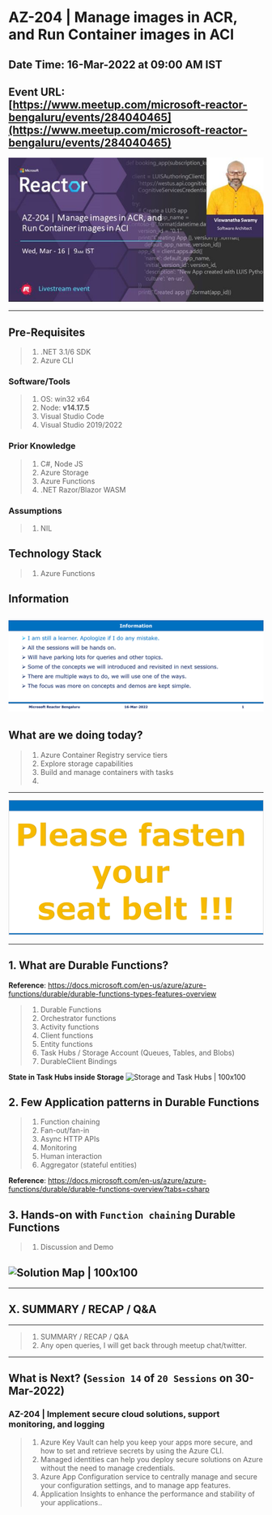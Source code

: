 # AZ-204 | Manage images in ACR, and Run Container images in ACI

## Date Time: 16-Mar-2022 at 09:00 AM IST

## Event URL: [https://www.meetup.com/microsoft-reactor-bengaluru/events/284040465](https://www.meetup.com/microsoft-reactor-bengaluru/events/284040465)

![Viswanatha Swamy P K |150x150](./Documentation/Images/ViswanathaSwamyPK.PNG)

---

## Pre-Requisites

> 1. .NET 3.1/6 SDK
> 1. Azure CLI

### Software/Tools

> 1. OS: win32 x64
> 1. Node: **v14.17.5**
> 1. Visual Studio Code
> 1. Visual Studio 2019/2022

### Prior Knowledge

> 1. C#, Node JS
> 1. Azure Storage
> 1. Azure Functions
> 1. .NET Razor/Blazor WASM

### Assumptions

> 1. NIL

## Technology Stack

> 1. Azure Functions

## Information

## ![Information | 100x100](./Documentation/Images/Information.PNG)

## What are we doing today?

> 1. Azure Container Registry service tiers
> 1. Explore storage capabilities
> 1. Build and manage containers with tasks
> 1. 

---

![Information | 100x100](./Documentation/Images/SeatBelt.PNG)

---

## 1. What are Durable Functions?

**Reference**: https://docs.microsoft.com/en-us/azure/azure-functions/durable/durable-functions-types-features-overview

> 1. Durable Functions
> 1. Orchestrator functions
> 1. Activity functions
> 1. Client functions
> 1. Entity functions
> 1. Task Hubs / Storage Account (Queues, Tables, and Blobs)
> 1. DurableClient Bindings

**State in Task Hubs inside Storage**
![Storage and Task Hubs | 100x100](./Documentation/Images/Storage_TaskHubs.PNG)

## 2. Few Application patterns in Durable Functions

> 1. Function chaining
> 1. Fan-out/fan-in
> 1. Async HTTP APIs
> 1. Monitoring
> 1. Human interaction
> 1. Aggregator (stateful entities)

**Reference**: https://docs.microsoft.com/en-us/azure/azure-functions/durable/durable-functions-overview?tabs=csharp

## 3. Hands-on with `Function chaining` Durable Functions

> 1. Discussion and Demo

## ![Solution Map | 100x100](./Documentation/Images/SolutionMap.PNG)

---

## X. SUMMARY / RECAP / Q&A

---

> 1. SUMMARY / RECAP / Q&A
> 2. Any open queries, I will get back through meetup chat/twitter.

---

## What is Next? (`Session 14` of `20 Sessions` on 30-Mar-2022)

### AZ-204 | Implement secure cloud solutions, support monitoring, and logging

> 1. Azure Key Vault can help you keep your apps more secure, and how to set and retrieve secrets by using the Azure CLI.
> 1. Managed identities can help you deploy secure solutions on Azure without the need to manage credentials.
> 1. Azure App Configuration service to centrally manage and secure your configuration settings, and to manage app features.
> 1. Application Insights to enhance the performance and stability of your applications..
